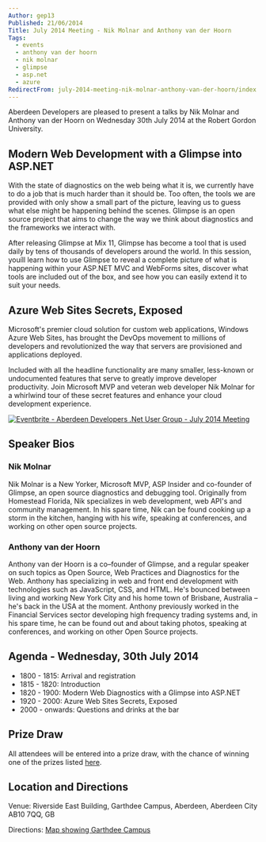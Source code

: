 ```yaml
---
Author: gep13
Published: 21/06/2014
Title: July 2014 Meeting - Nik Molnar and Anthony van der Hoorn
Tags:
  - events
  - anthony van der hoorn
  - nik molnar
  - glimpse
  - asp.net
  - azure
RedirectFrom: july-2014-meeting-nik-molnar-anthony-van-der-hoorn/index.html
---
```


Aberdeen Developers are pleased to present a talks by Nik Molnar and Anthony van der Hoorn on Wednesday 30th July 2014 at the Robert Gordon University.

## Modern Web Development with a Glimpse into ASP.NET

With the state of diagnostics on the web being what it is, we currently have to do a job that is much harder than it should be. Too often, the tools we are provided with only show a small part of the picture, leaving us to guess what else might be happening behind the scenes. Glimpse is an open source project that aims to change the way we think about diagnostics and the frameworks we interact with.

After releasing Glimpse at Mix 11, Glimpse has become a tool that is used daily by tens of thousands of developers around the world. In this session, youíll learn how to use Glimpse to reveal a complete picture of what is happening within your ASP.NET MVC and WebForms sites, discover what tools are included out of the box, and see how you can easily extend it to suit your needs.

## Azure Web Sites Secrets, Exposed

Microsoft's premier cloud solution for custom web applications, Windows Azure Web Sites, has brought the DevOps movement to millions of developers and revolutionized the way that servers are provisioned and applications deployed.

Included with all the headline functionality are many smaller, less-known or undocumented features that serve to greatly improve developer productivity. Join Microsoft MVP and veteran web developer Nik Molnar for a whirlwind tour of these secret features and enhance your cloud development experience.

[![Eventbrite - Aberdeen Developers .Net User Group - July 2014 Meeting](https://www.eventbrite.com/custombutton?eid=11987774757)](https://www.eventbrite.com/e/aberdeen-developers-net-user-group-july-2014-meeting-tickets-11987774757?ref=ebtnebregn)

## Speaker Bios

### Nik Molnar

Nik Molnar is a New Yorker, Microsoft MVP, ASP Insider and co-founder of Glimpse, an open source diagnostics and debugging tool. Originally from Homestead Florida, Nik specializes in web development, web API's and community management. In his spare time, Nik can be found cooking up a storm in the kitchen, hanging with his wife, speaking at conferences, and working on other open source projects.

### Anthony van der Hoorn

Anthony van der Hoorn is a co–founder of Glimpse, and a regular speaker on such topics as Open Source, Web Practices and Diagnostics for the Web. Anthony has specializing in web and front end development with technologies such as JavaScript, CSS, and HTML. He's bounced between living and working New York City and his home town of Brisbane, Australia – he's back in the USA at the moment. Anthony previously worked in the Financial Services sector developing high frequency trading systems and, in his spare time, he can be found out and about taking photos, speaking at conferences, and working on other Open Source projects.

## Agenda - Wednesday, 30th July 2014

* 1800 - 1815: Arrival and registration
* 1815 - 1820: Introduction
* 1820 - 1900: Modern Web Diagnostics with a Glimpse into ASP.NET
* 1920 - 2000: Azure Web Sites Secrets, Exposed
* 2000 - onwards: Questions and drinks at the bar

## Prize Draw

All attendees will be entered into a prize draw, with the chance of winning one of the prizes listed [here](https://www.gep13.co.uk/blog/?p=107).

## Location and Directions

Venue: Riverside East Building, Garthdee Campus, Aberdeen, Aberdeen City AB10 7QQ, GB

Directions: [Map showing Garthdee Campus](https://maps.google.co.uk/maps?q=Faculty+of+Health+%26+Social+Care,+Garthdee+Campus,+Aberdeen,+Aberdeen+City+AB10+7QG,+GB&hl=en&ll=57.119317,-2.136133&spn=0.004165,0.012413&sll=57.746995,-4.687341&sspn=8.392957,25.422363&hq=Faculty+of+Health+%26+Social+Care,+Garthdee+Campus,&hnear=AB10+7QG,+United+Kingdom&t=m&z=17&iwloc=A)
